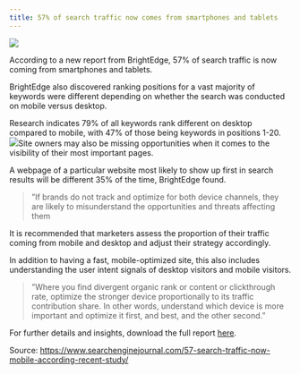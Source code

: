 ```yaml
---
title: 57% of search traffic now comes from smartphones and tablets
---
```


![](https://cdn.searchenginejournal.com/wp-content/uploads/2017/08/58037468-871F-4F11-9317-36C7BE580999-760x400.jpeg)

According to a new report from BrightEdge, 57% of search traffic is now coming from smartphones and tablets.

BrightEdge also discovered ranking positions for a vast majority of keywords were different depending on whether the search was conducted on mobile versus desktop.

Research indicates 79% of all keywords rank different on desktop compared to mobile, with 47% of those being keywords in positions 1-20.  
![](https://cdn.searchenginejournal.com/wp-content/uploads/2017/08/450DC50D-92B1-484F-8E75-8D771F970355.jpeg)Site owners may also be missing opportunities when it comes to the visibility of their most important pages.

A webpage of a particular website most likely to show up first in search results will be different 35% of the time, BrightEdge found.

> ”If brands do not track and optimize for both device channels, they are likely to misunderstand the opportunities and threats affecting them

It is recommended that marketers assess the proportion of their traffic coming from mobile and desktop and adjust their strategy accordingly.

In addition to having a fast, mobile-optimized site, this also includes understanding the user intent signals of desktop visitors and mobile visitors.

> ”Where you find divergent organic rank or content or clickthrough rate, optimize the stronger device proportionally to its traffic contribution share. In other words, understand which device is more important and optimize it first, and best, and the other second.”

For further details and insights, download the full report [here](https://www.brightedge.com/resources/research-reports/mobile-first-57-traffic-now-mobile).

Source: https://www.searchenginejournal.com/57-search-traffic-now-mobile-according-recent-study/

